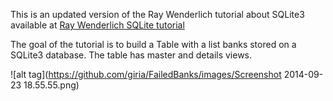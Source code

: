 

This is an updated version of the Ray Wenderlich tutorial about SQLite3 available at [Ray Wenderlich SQLite tutorial](http://www.raywenderlich.com/913/sqlite-tutorial-for-ios-making-our-app)

The goal of the tutorial is to build a Table with a list banks stored on a SQLite3 database. The table has master and details views.




![alt tag](https://github.com/giria/FailedBanks/images/Screenshot 2014-09-23 18.55.55.png)

